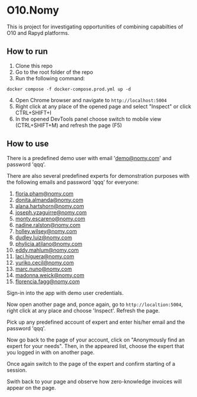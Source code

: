# O10.Nomy

This is project for investigating opportunities of combining capabilties of O10 and Rapyd platforms.

## How to run

1. Clone this repo
2. Go to the root folder of the repo
3. Run the following command:

`docker compose -f docker-compose.prod.yml up -d`

4. Open Chrome browser and navigate to `http://localhost:5004`
5. Right click at any place of the opened page and select "Inspect" or click CTRL+SHIFT+I
6. In the opened DevTools panel choose switch to mobile view (CTRL+SHIFT+M) and refresh the page (F5)

## How to use
There is a predefined demo user with email 'demo@nomy.com' and password 'qqq'.

There are also several predefined experts for demonstration purposes with the following emails and password 'qqq' for everyone:
1. floria.pham@nomy.com
2. donita.almanda@nomy.com
3. alana.hartshorn@nomy.com
4. joseph.yzaguirre@nomy.com
5. monty.escareno@nomy.com
6. nadine.ralston@nomy.com
7. holley.wilsey@nomy.com
8. dudley.luiz@nomy.com
9. phylicia.atilano@nomy.com
10. eddy.mahlum@nomy.com
11. laci.higuera@nomy.com
12. yuriko.cecil@nomy.com
13. marc.nuno@nomy.com
14. madonna.weick@nomy.com
15. florencia.fagg@nomy.com

Sign-in into the app with demo user credentials.

Now open another page and, ponce again, go to `http://localtion:5004`, right click at any place and choose 'Inspect'. Refresh the page.

Pick up any predefined account of expert and enter his/her email and the password 'qqq'.

Now go back to the page of your account, click on "Anonymously find an expert for your needs". Then, in the appeared list, choose the expert that you logged in with on another page.

Once again switch to the page of the expert and confirm starting of a session.

Swith back to your page and observe how zero-knowledge invoices will appear on the page. 
